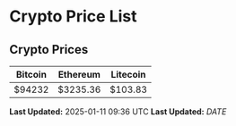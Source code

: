 # Crypto Price List

## Crypto Prices
| Bitcoin | Ethereum | Litecoin |
| ------- | -------- | -------- |
| $94232 | $3235.36 | $103.83 |
**Last Updated:** 2025-01-11 09:36 UTC
**Last Updated:** $DATE$
